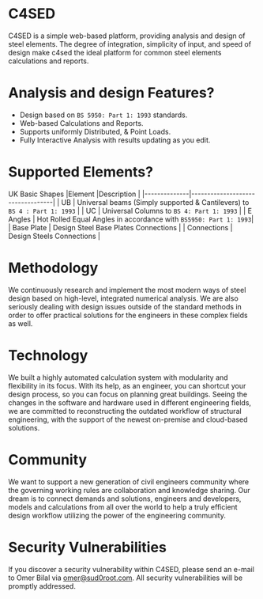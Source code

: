 # C4SED
C4SED is a simple web-based platform, providing analysis and design of steel elements. The degree of integration, simplicity of input, and speed of design make c4sed the ideal platform for common steel elements calculations and reports.

# Analysis and design Features?
- Design based on `BS 5950: Part 1: 1993` standards.  
- Web-based Calculations and Reports.  
- Supports uniformly Distributed, & Point Loads.  
- Fully Interactive Analysis with results updating as you edit.  
  

# Supported Elements? 
UK Basic Shapes
|Element       |Description                       |
|--------------|----------------------------------|
| UB           | Universal beams (Simply supported & Cantilevers) to `BS 4 : Part 1: 1993` |
| UC           | Universal Columns to `BS 4: Part 1: 1993` |
| E Angles     | Hot Rolled Equal Angles in accordance with `BS5950: Part 1: 1993`|
| Base Plate   | Design Steel Base Plates Connections |
| Connections  | Design Steels Connections |


# Methodology
We continuously research and implement the most modern ways of steel design based on high-level, integrated numerical analysis. We are also seriously dealing with design issues outside of the standard methods in order to offer practical solutions for the engineers in these complex fields as well.

# Technology
We built a highly automated calculation system with modularity and flexibility in its focus. With its help, as an engineer, you can shortcut your design process, so you can focus on planning great buildings. Seeing the changes in the software and hardware used in different engineering fields, we are committed to reconstructing the outdated workflow of structural engineering, with the support of the newest on-premise and cloud-based solutions.

# Community
We want to support a new generation of civil engineers community where the governing working rules are collaboration and knowledge sharing. Our dream is to connect demands and solutions, engineers and developers, models and calculations from all over the world to help a truly efficient design workflow utilizing the power of the engineering community.

# Security Vulnerabilities
If you discover a security vulnerability within C4SED, please send an e-mail to Omer Bilal via omer@sud0root.com. All security vulnerabilities will be promptly addressed.
